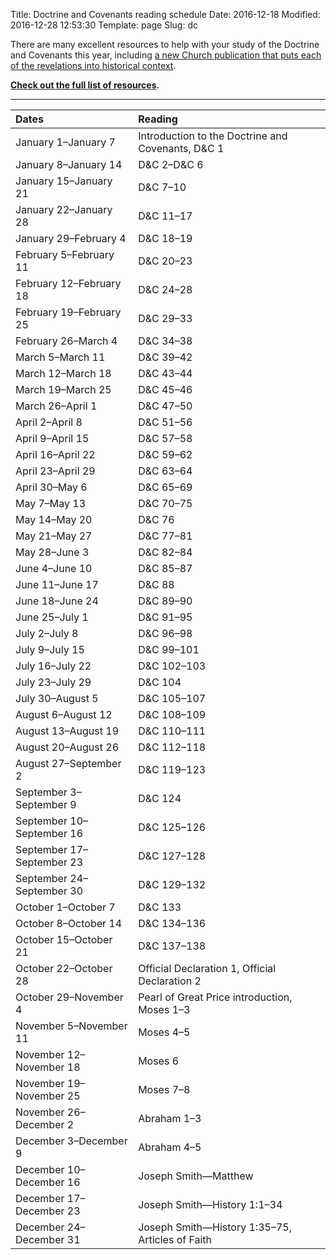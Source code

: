 Title: Doctrine and Covenants reading schedule
Date: 2016-12-18
Modified: 2016-12-28 12:53:30
Template: page
Slug: dc

There are many excellent resources to help with your study of the Doctrine and Covenants this year, including [a new Church publication that puts each of the revelations into historical context](https://history.lds.org/article/revelations-in-context-index). 

**[Check out the full list of resources](/resources/#the-doctrine-and-covenants).**

---

| Dates                     | Reading                                           |
|:--------------------------|:--------------------------------------------------|
| January  1–January  7     | Introduction to the Doctrine and Covenants, D&C 1 |
| January  8–January 14     | D&C 2–D&C 6                                       |
| January 15–January 21     | D&C 7–10                                          |
| January 22–January 28     | D&C 11–17                                         |
| January 29–February  4    | D&C 18–19                                         |
| February  5–February 11   | D&C 20–23                                         |
| February 12–February 18   | D&C 24–28                                         |
| February 19–February 25   | D&C 29–33                                         |
| February 26–March  4      | D&C 34–38                                         |
| March  5–March 11         | D&C 39–42                                         |
| March 12–March 18         | D&C 43–44                                         |
| March 19–March 25         | D&C 45–46                                         |
| March 26–April  1         | D&C 47–50                                         |
| April  2–April  8         | D&C 51–56                                         |
| April  9–April 15         | D&C 57–58                                         |
| April 16–April 22         | D&C 59–62                                         |
| April 23–April 29         | D&C 63–64                                         |
| April 30–May  6           | D&C 65–69                                         |
| May  7–May 13             | D&C 70–75                                         |
| May 14–May 20             | D&C 76                                            |
| May 21–May 27             | D&C 77–81                                         |
| May 28–June  3            | D&C 82–84                                         |
| June  4–June 10           | D&C 85–87                                         |
| June 11–June 17           | D&C 88                                            |
| June 18–June 24           | D&C 89–90                                         |
| June 25–July  1           | D&C 91–95                                         |
| July  2–July  8           | D&C 96–98                                         |
| July  9–July 15           | D&C 99–101                                        |
| July 16–July 22           | D&C 102–103                                       |
| July 23–July 29           | D&C 104                                           |
| July 30–August  5         | D&C 105–107                                       |
| August  6–August 12       | D&C 108–109                                       |
| August 13–August 19       | D&C 110–111                                       |
| August 20–August 26       | D&C 112–118                                       |
| August 27–September  2    | D&C 119–123                                       |
| September  3–September  9 | D&C 124                                           |
| September 10–September 16 | D&C 125–126                                       |
| September 17–September 23 | D&C 127–128                                       |
| September 24–September 30 | D&C 129–132                                       |
| October  1–October  7     | D&C 133                                           |
| October  8–October 14     | D&C 134–136                                       |
| October 15–October 21     | D&C 137–138                                       |
| October 22–October 28     | Official Declaration 1, Official Declaration 2    |
| October 29–November  4    | Pearl of Great Price introduction, Moses 1–3      |
| November  5–November 11   | Moses 4–5                                         |
| November 12–November 18   | Moses 6                                           |
| November 19–November 25   | Moses 7–8                                         |
| November 26–December  2   | Abraham 1–3                                       |
| December  3–December  9   | Abraham 4–5                                       |
| December 10–December 16   | Joseph Smith—Matthew                              |
| December 17–December 23   | Joseph Smith—History 1:1–34                       |
| December 24–December 31   | Joseph Smith—History 1:35–75, Articles of Faith   |

